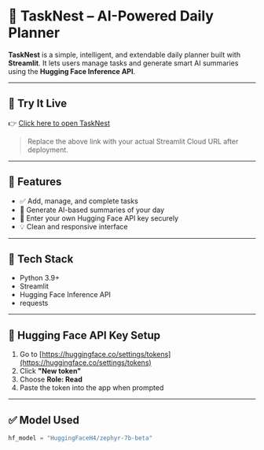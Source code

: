 # 🪺 TaskNest – AI-Powered Daily Planner

**TaskNest** is a simple, intelligent, and extendable daily planner built with **Streamlit**. It lets users manage tasks and generate smart AI summaries using the **Hugging Face Inference API**.

---

## 🔗 Try It Live

👉 [Click here to open TaskNest](https://your-streamlit-link-here)

> Replace the above link with your actual Streamlit Cloud URL after deployment.

---

## 🚀 Features

- ✅ Add, manage, and complete tasks
- 🧠 Generate AI-based summaries of your day
- 🔐 Enter your own Hugging Face API key securely
- 💡 Clean and responsive interface

---

## 🧩 Tech Stack

- Python 3.9+
- Streamlit
- Hugging Face Inference API
- requests

---

## 🔑 Hugging Face API Key Setup

1. Go to [https://huggingface.co/settings/tokens](https://huggingface.co/settings/tokens)
2. Click **"New token"**
3. Choose **Role: Read**
4. Paste the token into the app when prompted

---

## ✅ Model Used

```python
hf_model = "HuggingFaceH4/zephyr-7b-beta"

